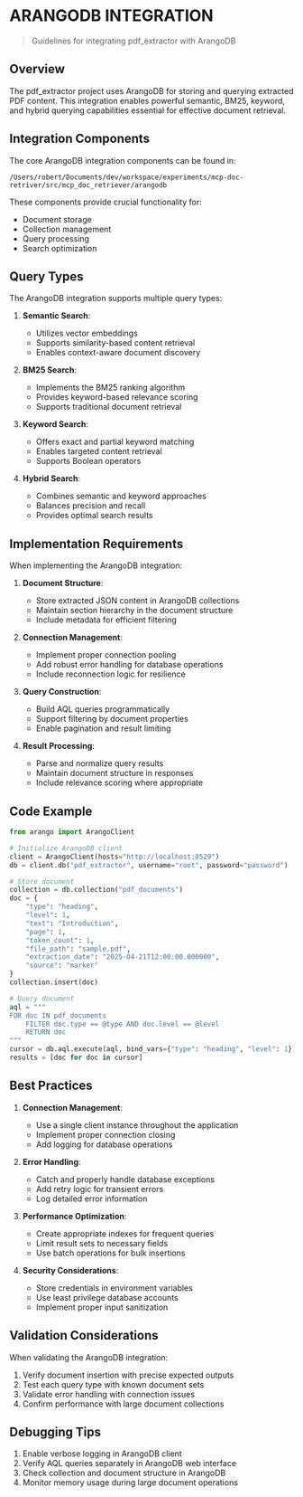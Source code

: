 # ARANGODB INTEGRATION
> Guidelines for integrating pdf_extractor with ArangoDB

## Overview

The pdf_extractor project uses ArangoDB for storing and querying extracted PDF content. This integration enables powerful semantic, BM25, keyword, and hybrid querying capabilities essential for effective document retrieval.

## Integration Components

The core ArangoDB integration components can be found in:
```
/Users/robert/Documents/dev/workspace/experiments/mcp-doc-retriver/src/mcp_doc_retriever/arangodb
```

These components provide crucial functionality for:
- Document storage
- Collection management
- Query processing
- Search optimization

## Query Types

The ArangoDB integration supports multiple query types:

1. **Semantic Search**:
   - Utilizes vector embeddings
   - Supports similarity-based content retrieval
   - Enables context-aware document discovery

2. **BM25 Search**:
   - Implements the BM25 ranking algorithm
   - Provides keyword-based relevance scoring
   - Supports traditional document retrieval

3. **Keyword Search**:
   - Offers exact and partial keyword matching
   - Enables targeted content retrieval
   - Supports Boolean operators

4. **Hybrid Search**:
   - Combines semantic and keyword approaches
   - Balances precision and recall
   - Provides optimal search results

## Implementation Requirements

When implementing the ArangoDB integration:

1. **Document Structure**:
   - Store extracted JSON content in ArangoDB collections
   - Maintain section hierarchy in the document structure
   - Include metadata for efficient filtering

2. **Connection Management**:
   - Implement proper connection pooling
   - Add robust error handling for database operations
   - Include reconnection logic for resilience

3. **Query Construction**:
   - Build AQL queries programmatically
   - Support filtering by document properties
   - Enable pagination and result limiting

4. **Result Processing**:
   - Parse and normalize query results
   - Maintain document structure in responses
   - Include relevance scoring where appropriate

## Code Example

```python
from arango import ArangoClient

# Initialize ArangoDB client
client = ArangoClient(hosts="http://localhost:8529")
db = client.db("pdf_extractor", username="root", password="password")

# Store document
collection = db.collection("pdf_documents")
doc = {
    "type": "heading",
    "level": 1,
    "text": "Introduction",
    "page": 1,
    "token_count": 1,
    "file_path": "sample.pdf",
    "extraction_date": "2025-04-21T12:00:00.000000",
    "source": "marker"
}
collection.insert(doc)

# Query document
aql = """
FOR doc IN pdf_documents
    FILTER doc.type == @type AND doc.level == @level
    RETURN doc
"""
cursor = db.aql.execute(aql, bind_vars={"type": "heading", "level": 1})
results = [doc for doc in cursor]
```

## Best Practices

1. **Connection Management**:
   - Use a single client instance throughout the application
   - Implement proper connection closing
   - Add logging for database operations

2. **Error Handling**:
   - Catch and properly handle database exceptions
   - Add retry logic for transient errors
   - Log detailed error information

3. **Performance Optimization**:
   - Create appropriate indexes for frequent queries
   - Limit result sets to necessary fields
   - Use batch operations for bulk insertions

4. **Security Considerations**:
   - Store credentials in environment variables
   - Use least privilege database accounts
   - Implement proper input sanitization

## Validation Considerations

When validating the ArangoDB integration:

1. Verify document insertion with precise expected outputs
2. Test each query type with known document sets
3. Validate error handling with connection issues
4. Confirm performance with large document collections

## Debugging Tips

1. Enable verbose logging in ArangoDB client
2. Verify AQL queries separately in ArangoDB web interface
3. Check collection and document structure in ArangoDB
4. Monitor memory usage during large document operations

